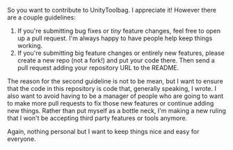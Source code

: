 So you want to contribute to UnityToolbag. I appreciate it! However there are a couple guidelines:

1. If you're submitting bug fixes or _tiny_ feature changes, feel free to open up a pull request. I'm always happy to have people help keep things working.
2. If you're submitting big feature changes or entirely new features, please create a new repo (not a fork!) and put your code there. Then send a pull request adding your repository URL to the README.

The reason for the second guideline is not to be mean, but I want to ensure that the code in this repository is code that, generally speaking, I wrote. I also want to avoid having to be a manager of people who are going to want to make more pull requests to fix those new features or continue adding new things. Rather than put myself as a bottle neck, I'm making a new ruling that I won't be accepting third party features or tools anymore.

Again, nothing personal but I want to keep things nice and easy for everyone.
